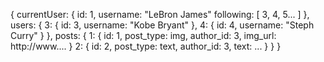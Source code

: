 {
  currentUser: {
    id: 1,
    username: "LeBron James"
    following: [
    3, 4, 5...
    ]
  },
  users: {
    3: {
      id: 3,
      username: "Kobe Bryant"
    },
    4: {
      id: 4,
      username: "Steph Curry"
    }
  },
  posts: {
    1: {
      id: 1,
      post_type: img,
      author_id: 3,
      img_url: http://www....
    }
    2: {
      id: 2,
      post_type: text,
      author_id: 3,
      text: ...
    }
  }
}
